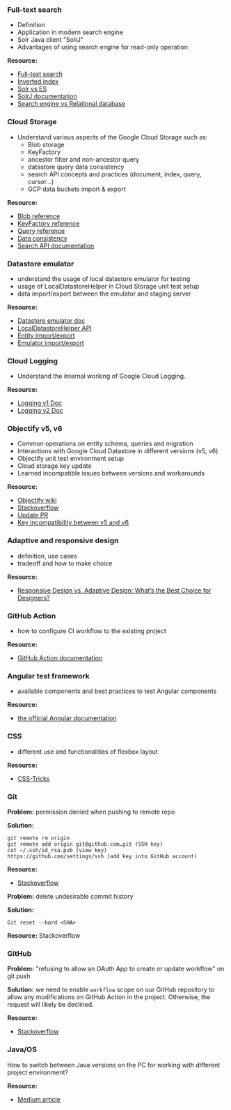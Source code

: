 ### Full-text search
* Definition
* Application in modern search engine
* Solr Java client "SolrJ"
* Advantages of using search engine for read-only operation

**Resource:**
- [Full-text search](https://en.wikipedia.org/wiki/Full-text_search)
- [Inverted index](https://nlp.stanford.edu/IR-book/html/htmledition/a-first-take-at-building-an-inverted-index-1.html)
- [Solr vs ES](https://solr-vs-elasticsearch.com/)
- [SolrJ documentation](https://solr.apache.org/guide/8_1/using-solrj.html)
- [Search engine vs Relational database](https://dzone.com/articles/search-engine-solr-vs-relational-database)

### Cloud Storage
* Understand various aspects of the Google Cloud Storage such as:
  * Blob storage
  * KeyFactory
  * ancestor filter and non-ancestor query
  * datastore query data consistency
  * search API concepts and practices (document, index, query, cursor...)
  * GCP data buckets import & export 

**Resource:**
- [Blob reference](https://googleapis.dev/java/google-cloud-storage/latest/index.html)
- [KeyFactory reference](https://cloud.google.com/appengine/docs/standard/java/javadoc/com/google/appengine/api/datastore/KeyFactory)
- [Query reference](https://cloud.google.com/appengine/docs/standard/java/datastore/queries)
- [Data consistency](https://cloud.google.com/appengine/docs/standard/java/datastore/data-consistency#data_consistency_levels)
- [Search API documentation](https://cloud.google.com/appengine/docs/standard/java/search)

### Datastore emulator
* understand the usage of local datastore emulator for testing
* usage of LocalDatastoreHelper in Cloud Storage unit test setup
* data import/export between the emulator and staging server

**Resource:**
- [Datastore emulator doc](https://cloud.google.com/datastore/docs/tools/datastore-emulator)
- [LocalDatastoreHelper API](https://googleapis.dev/java/google-cloud-clients/0.89.0-alpha/com/google/cloud/datastore/testing/LocalDatastoreHelper.html)
- [Entity import/export](https://cloud.google.com/datastore/docs/export-import-entities)
- [Emulator import/export](https://cloud.google.com/datastore/docs/tools/emulator-export-import)

### Cloud Logging
* Understand the internal working of Google Cloud Logging.

**Resource:** 
- [Logging v1 Doc](https://cloud.google.com/logging/docs/reference/v2/rpc/google.appengine.logging.v1)
- [Logging v2 Doc](https://cloud.google.com/logging/docs/reference/api-overview)

### Objectify v5, v6
* Common operations on entity schema, queries and migration
* Interactions with Google Cloud Datastore in different versions (v5, v6)
* Objectify unit test environment setup
* Cloud storage key update
* Learned incompatible issues between versions and workarounds

**Resource:** 
- [Objectify wiki](https://github.com/objectify/objectify/wiki)
- [Stackoverflow](https://stackoverflow.com/questions/32628124/how-to-use-objectifyservice-in-junit-testing)
- [Update PR](https://github.com/Derek-Hardy/teammates/pull/9)
- [Key incompatibility between v5 and v6](https://github.com/objectify/objectify/issues/410)

### Adaptive and responsive design
* definition, use cases
* tradeoff and how to make choice

**Resource:** 
- [Responsive Design vs. Adaptive Design: What’s the Best Choice for Designers?](https://www.uxpin.com/studio/blog/responsive-vs-adaptive-design-whats-best-choice-designers/)

### GitHub Action
* how to configure CI workflow to the existing project

**Resource:** 
- [GitHub Action documentation](https://docs.github.com/en/actions/quickstart)

### Angular test framework
* available components and best practices to test Angular components

**Resource:** 
- [the official Angular documentation](https://angular.io/guide/testing)

### CSS
* different use and functionalities of flexbox layout

**Resource:** 
- [CSS-Tricks](https://css-tricks.com/snippets/css/a-guide-to-flexbox/)

### Git
**Problem:** permission denied when pushing to remote repo

**Solution:**
```
git remote rm origin
git remote add origin git@github.com…git (SSH key)
cat ~/.ssh/id_rsa.pub (view key)
https://github.com/settings/ssh (add key into GitHub account)  
```

**Resource:** 
- [Stackoverflow](https://stackoverflow.com/questions/13674647/cannot-push-to-git-repository-permission-denied)

**Problem:** delete undesirable commit history

**Solution:**
```
Git reset --hard <SHA>
```

**Resource:** Stackoverflow

### GitHub

**Problem:** "refusing to allow an OAuth App to create or update workflow" on git push

**Solution:** we need to enable `workflow` scope on our GitHub repository to allow any modifications on GitHub Action in the project.
Otherwise, the request will likely be declined.

**Resource:** 
- [Stackoverflow](https://stackoverflow.com/questions/64059610/how-to-resolve-refusing-to-allow-an-oauth-app-to-create-or-update-workflow-on)

### Java/OS
How to switch between Java versions on the PC for working with different project environment?

**Resource:**
- [Medium article](https://medium.com/@devkosal/switching-java-jdk-versions-on-macos-80bc868e686a)

